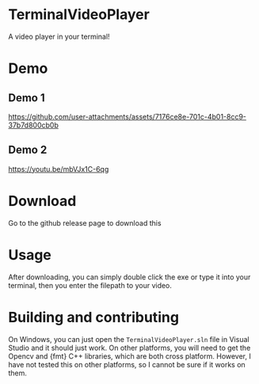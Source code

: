 # TerminalVideoPlayer

A video player in your terminal!

# Demo

## Demo 1

https://github.com/user-attachments/assets/7176ce8e-701c-4b01-8cc9-37b7d800cb0b

## Demo 2

https://youtu.be/mbVJx1C-6qg

# Download

Go to the github release page to download this

# Usage

After downloading, you can simply double click the exe or type it into your terminal, then you enter the filepath to your video.

# Building and contributing

On Windows, you can just open the `TerminalVideoPlayer.sln` file in Visual Studio and it should just work.
On other platforms, you will need to get the Opencv and {fmt} C++ libraries, which are both cross platform.
However, I have not tested this on other platforms, so I cannot be sure if it works on them.
